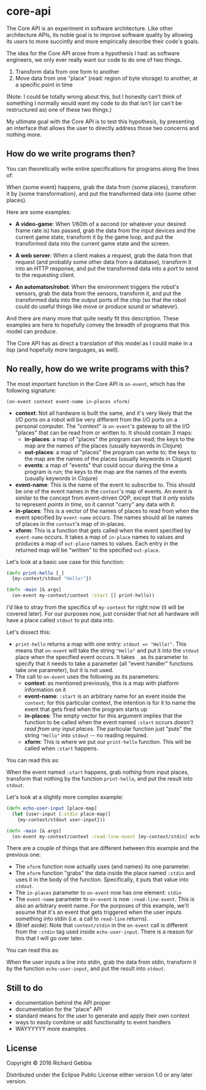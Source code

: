 # core-api

The Core API is an experiment in software architecture. Like other architecture
APIs, its noble goal is to improve software quality by allowing its users to
more succintly and more empirically describe their code's goals.

The idea for the Core API arose from a hypothesis I had: as software engineers,
we only ever really want our code to do one of two things.

1. Transform data from one form to another
2. Move data from one "place" (read: region of byte storage) to another, at a 
   specific point in time

(Note: I could be totally wrong about this, but I honestly can't think of 
something I normally would want my code to do that isn't (or can't be 
restructured as) one of these two things.)

My ultimate goal with the Core API is to test this hypothesis, by presenting an
interface that allows the user to directly address those two concerns and 
nothing more.

## How do we write programs then?

You can theoretically write entire specifications for programs along the lines
of:

When {some event} happens, grab the data from {some places}, transform it by 
{some transformation}, and put the transformed data into {some other places}.

Here are some examples:

- **A video-game**: When 1/60th of a second (or whatever your desired frame rate 
  is) has passed, grab the data from the input devices and the current game 
  state, transform it by the game loop, and put the transformed data into the 
  current game state and the screen.

- **A web server**: When a client makes a request, grab the data from that 
  request (and probably some other data from a database), transform it into an 
  HTTP response, and put the transformed data into a port to send to the 
  requesting client.

- **An automaton/robot**: When the environment triggers the robot's sensors, 
  grab the data from the sensors, transform it, and put the transformed data 
  into the output ports of the chip (so that the robot could do useful things 
  like move or produce sound or whatever).

And there are many more that quite neatly fit this description. These examples
are here to hopefully convey the breadth of programs that this model can 
produce.

The Core API has as direct a translation of this model as I could make in a
lisp (and hopefully more languages, as well).

## No really, how do we write programs with this?

The most important function in the Core API is `on-event`, which has the 
following signature:

    (on-event context event-name in-places xform)

- **context**: Not all hardware is built the same, and it's very likely that 
  the I/O ports on a robot will be very different from the I/O ports on a 
  personal computer. The "context" is `on-event`'s gateway to all the I/O 
  "places" that can be read from or written to. It should contain 3 maps:
    - **in-places**: a map of "places" the program can read; the keys to the map
      are the names of the places (usually keywords in Clojure)
    - **out-places**: a map of "places" the program can write to; the keys to
      the map are the names of the places (usually keywords in Clojure)
    - **events**: a map of "events" that could occur during the time a program
      is run; the keys to the map are the names of the events (usually keywords
      in Clojure)
- **event-name**: This is the name of the event to subscribe to. This should be 
  one of the event names in the `context`'s map of events. An event is similar 
  to the concept from event-driven OOP, except that it *only* exists to 
  represent *points in time*, so it cannot "carry" any data with it.
- **in-places**: This is a vector of the names of places to read from when the 
  event specified by `event-name` occurs. The names should all be names of
  places in the `context`'s map of in-places.
- **xform**: This is a function that gets called when the event specified by
  `event-name` occurs. It takes a map of `in-place` names to values and produces
  a map of `out-place` names to values. Each entry in the returned map will be
  "written" to the specified `out-place`.

Let's look at a basic use case for this function:

```clojure
(defn print-hello [_]
  {my-context/stdout "Hello!"})

(defn -main [& args]
  (on-event my-context/context :start [] print-hello))
```

I'd like to stray from the specifics of `my-context` for right now (it will be
covered later). For our purposes now, just consider that not all hardware will 
have a place called `stdout` to put data into.

Let's dissect this:
- `print-hello` returns a map with one entry: `stdout => "Hello!"`. This means
  that `on-event` will take the string `"Hello"` and put it into the `stdout`
  place when the specified event occurs. It takes `_` as its parameter to 
  specify that it needs to take a parameter (all "event handler" functions take
  one parameter), but it is not used.
- The call to `on-event` uses the following as its parameters:
    - **context**: as mentioned previously, this is a map with platform 
      information on it
    - **event-name**: `:start` is an arbitrary name for an event inside the 
      `context`; for this particular context, the intention is for it to name
      the event that gets fired when the program starts up
    - **in-places**: The empty vector for this argument implies that the 
      function to be called when the event named `:start` occurs *doesn't read 
      from any input places*. The particular function just "puts" the string
      `"Hello"` into `stdout` -- no reading required.
    - **xform**: This is where we put our `print-hello` function. This will be
      called when `:start` happens.

You can read this as:

When the event named `:start` happens, grab *nothing* from input places, 
transform that nothing by the function `print-hello`, and put the result into
`stdout`.

Let's look at a slightly more complex example:

```clojure
(defn echo-user-input [place-map]
  (let [user-input (:stdin place-map)]
    {my-context/stdout user-input}))

(defn -main [& args]
  (on-event my-context/context :read-line-event [my-context/stdin] echo-user-input))
```

There are a couple of things that are different between this example and the 
previous one:
- The `xform` function now actually uses (and names) its one parameter.
- The `xform` function "grabs" the data inside the place named `:stdin` and uses 
  it in the body of the function. Specifically, it puts that value into 
  `stdout`.
- The `in-places` parameter to `on-event` now has one element: `stdin`
- The `event-name` parameter to `on-event` is now `:read-line-event`. This is
  also an arbitrary event name. For the purposes of this example, we'll assume
  that it's an event that gets triggered when the user inputs something into
  stdin (i.e. a call to `read-line` returns).
- (Brief aside): Note that `context/stdin` in the `on-event` call is different
  from the `:stdin` tag used inside `echo-user-input`. There is a reason for 
  this that I will go over later.

You can read this as:

When the user inputs a line into stdin, grab the data from stdin, transform it
by the function `echo-user-input`, and put the result into `stdout`.

## Still to do
- documentation behind the API proper
- documentation for the "place" API
- standard means for the user to generate and apply their own context
- ways to easily combine or add functionality to event handlers
- WAYYYYYY more examples

## License

Copyright © 2016 Richard Gebbia

Distributed under the Eclipse Public License either version 1.0 or any later version.

